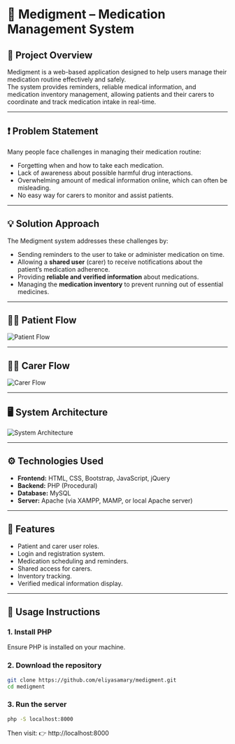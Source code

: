 # 💊 Medigment – Medication Management System

## 📌 Project Overview
Medigment is a web-based application designed to help users manage their medication routine effectively and safely.  
The system provides reminders, reliable medical information, and medication inventory management, allowing patients and their carers to coordinate and track medication intake in real-time.

---

## ❗ Problem Statement
Many people face challenges in managing their medication routine:
- Forgetting when and how to take each medication.
- Lack of awareness about possible harmful drug interactions.
- Overwhelming amount of medical information online, which can often be misleading.
- No easy way for carers to monitor and assist patients.

---

## 💡 Solution Approach
The Medigment system addresses these challenges by:
- Sending reminders to the user to take or administer medication on time.
- Allowing a **shared user** (carer) to receive notifications about the patient’s medication adherence.
- Providing **reliable and verified information** about medications.
- Managing the **medication inventory** to prevent running out of essential medicines.

---

## 🧑‍⚕️ Patient Flow
![Patient Flow](path/to/patient-flow-image.png)

---

## 👩‍⚕️ Carer Flow
![Carer Flow](path/to/carer-flow-image.png)

---

## 🖥️ System Architecture
![System Architecture](path/to/system-architecture-image.png)

---

## ⚙️ Technologies Used
- **Frontend:** HTML, CSS, Bootstrap, JavaScript, jQuery  
- **Backend:** PHP (Procedural)  
- **Database:** MySQL  
- **Server:** Apache (via XAMPP, MAMP, or local Apache server)  

---

## 🚀 Features
- Patient and carer user roles.
- Login and registration system.
- Medication scheduling and reminders.
- Shared access for carers.
- Inventory tracking.
- Verified medical information display.


---

## 📖 Usage Instructions

### 1. **Install PHP**
Ensure PHP is installed on your machine.  

### **2. Download the repository**
```bash
git clone https://github.com/eliyasamary/medigment.git
cd medigment
``` 

### **3. Run the server**
```bash
php -S localhost:8000
```
Then visit:
👉 http://localhost:8000

